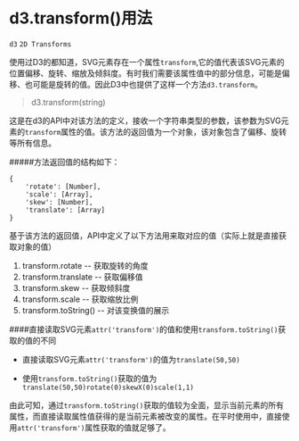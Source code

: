 # d3.transform()用法 #
`d3` `2D Transforms`

使用过D3的都知道，SVG元素存在一个属性`transform`,它的值代表该SVG元素的位置偏移、旋转、缩放及倾斜度。有时我们需要该属性值中的部分信息，可能是偏移、也可能是旋转的值。因此D3中也提供了这样一个方法`d3.transform`。

>d3.transform(string)

这是在d3的API中对该方法的定义，接收一个字符串类型的参数，该参数为SVG元素的`transform`属性的值。该方法的返回值为一个对象，该对象包含了偏移、旋转等所有信息。

#####方法返回值的结构如下：

	{
		'rotate': [Number],
		'scale': [Array],
		'skew': [Number],
		'translate': [Array]
	}

基于该方法的返回值，API中定义了以下方法用来取对应的值（实际上就是直接获取对象的值）

1. transform.rotate -- 获取旋转的角度
2. transform.translate -- 获取偏移值
3. transform.skew -- 获取倾斜度
4. transform.scale -- 获取缩放比例
5. transform.toString() -- 对该变换值的展示

####直接读取SVG元素`attr('transform')`的值和使用`transform.toString()`获取的值的不同

* 直接读取SVG元素`attr('transform')`的值为`translate(50,50)`

* 使用`transform.toString()`获取的值为`translate(50,50)rotate(0)skewX(0)scale(1,1)`

由此可知，通过`transform.toString()`获取的值较为全面，显示当前元素的所有属性，而直接读取属性值获得的是当前元素被改变的属性。在平时使用中，直接使用`attr('transform')`属性获取的值就足够了。